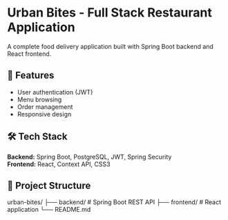 # Urban Bites - Full Stack Restaurant Application

A complete food delivery application built with Spring Boot backend and React frontend.

## 🚀 Features
- User authentication (JWT)
- Menu browsing
- Order management
- Responsive design

## 🛠️ Tech Stack
**Backend:** Spring Boot, PostgreSQL, JWT, Spring Security  
**Frontend:** React, Context API, CSS3

## 📁 Project Structure
urban-bites/
├── backend/ # Spring Boot REST API
├── frontend/ # React application
└── README.md